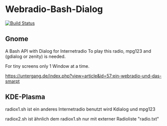 # Webradio-Bash-Dialog 

[![Build Status](https://travis-ci.org/dewomser/Webradio-Bash-Dialog.svg?branch=master)](https://travis-ci.org/dewomser/Webradio-Bash-Dialog)

## Gnome
A Bash  API with Dialog  for Internetradio 
To play this radio, mpg123 and (gdialog or zenity) is needed.

For tiny screens only 1 Window at a time.

https://untergang.de/index.php?view=article&id=57:ein-webradio-und-das-smarpt

## KDE-Plasma
radiox1.sh ist ein anderes Internetradio benutzt wird Kdialog und mpg123

radiox2.sh ist ähnlich dem radiox1.sh nur mit externer Radioliste "radio.txt"
